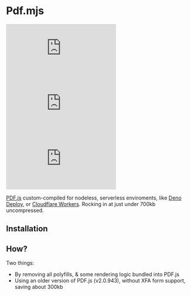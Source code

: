 # Pdf.mjs

![npm](https://img.shields.io/npm/v/pdf.mjs)
![npm bundle size](https://img.shields.io/bundlephobia/min/pdf.mjs)
![License: MIT](https://img.shields.io/npm/l/pdf.mjs)

[PDF.js](https://github.com/mozilla/pdf.js) custom-compiled for nodeless, serverless enviroments, like [Deno Deploy](https://deno.com/deploy), or [Cloudflare Workers](https://workers.cloudflare.com).
Rocking in at just under 700kb uncompressed.

## Installation

## How?

Two things:

- By removing all polyfills, & some rendering logic bundled into PDF.js
- Using an older version of PDF.js (v2.0.943), without XFA form support, saving about 300kb
